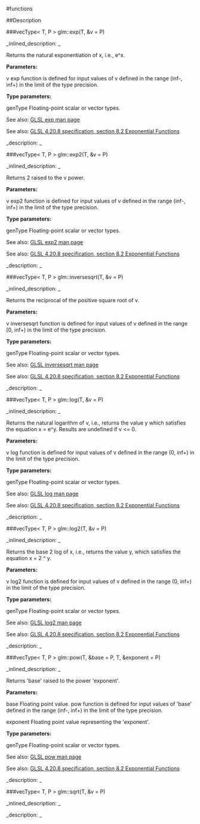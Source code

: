 #functions


<!--
_visible: True_
_advanced: False_
-->

##Description





<!----------------------------------------------------------------------------->

###vecType< T, P > glm::exp(T, &v = P)

<!--
_syntax: glm::exp(T, &v = P)_
_name: glm::exp_
_returns: vecType< T, P >_
_returns_description: _
_parameters: const vecType< T, P > &v=P_
_version_started: 0.10.0_
_version_deprecated: _
_summary: _
_constant: False_
_static: False_
_visible: True_
_advanced: False_
-->

_inlined_description: _

Returns the natural exponentiation of x, i.e., e^x.


**Parameters:**

v exp function is defined for input values of v defined in the range (inf-, inf+) in the limit of the type precision.

**Type parameters:**

genType Floating-point scalar or vector types.


See also: <a href="http://www.opengl.org/sdk/docs/manglsl/xhtml/exp.xml">GLSL exp man page</a>

See also: <a href="http://www.opengl.org/registry/doc/GLSLangSpec.4.20.8.pdf">GLSL 4.20.8 specification, section 8.2 Exponential Functions</a>





_description: _







<!----------------------------------------------------------------------------->

###vecType< T, P > glm::exp2(T, &v = P)

<!--
_syntax: glm::exp2(T, &v = P)_
_name: glm::exp2_
_returns: vecType< T, P >_
_returns_description: _
_parameters: const vecType< T, P > &v=P_
_version_started: 0.10.0_
_version_deprecated: _
_summary: _
_constant: False_
_static: False_
_visible: True_
_advanced: False_
-->

_inlined_description: _

Returns 2 raised to the v power.


**Parameters:**

v exp2 function is defined for input values of v defined in the range (inf-, inf+) in the limit of the type precision.

**Type parameters:**

genType Floating-point scalar or vector types.


See also: <a href="http://www.opengl.org/sdk/docs/manglsl/xhtml/exp2.xml">GLSL exp2 man page</a>

See also: <a href="http://www.opengl.org/registry/doc/GLSLangSpec.4.20.8.pdf">GLSL 4.20.8 specification, section 8.2 Exponential Functions</a>





_description: _







<!----------------------------------------------------------------------------->

###vecType< T, P > glm::inversesqrt(T, &v = P)

<!--
_syntax: glm::inversesqrt(T, &v = P)_
_name: glm::inversesqrt_
_returns: vecType< T, P >_
_returns_description: _
_parameters: const vecType< T, P > &v=P_
_version_started: 0.10.0_
_version_deprecated: _
_summary: _
_constant: False_
_static: False_
_visible: True_
_advanced: False_
-->

_inlined_description: _

Returns the reciprocal of the positive square root of v.


**Parameters:**

v inversesqrt function is defined for input values of v defined in the range [0, inf+) in the limit of the type precision.

**Type parameters:**

genType Floating-point scalar or vector types.


See also: <a href="http://www.opengl.org/sdk/docs/manglsl/xhtml/inversesqrt.xml">GLSL inversesqrt man page</a>

See also: <a href="http://www.opengl.org/registry/doc/GLSLangSpec.4.20.8.pdf">GLSL 4.20.8 specification, section 8.2 Exponential Functions</a>





_description: _







<!----------------------------------------------------------------------------->

###vecType< T, P > glm::log(T, &v = P)

<!--
_syntax: glm::log(T, &v = P)_
_name: glm::log_
_returns: vecType< T, P >_
_returns_description: _
_parameters: const vecType< T, P > &v=P_
_version_started: 0.10.0_
_version_deprecated: _
_summary: _
_constant: False_
_static: False_
_visible: True_
_advanced: False_
-->

_inlined_description: _

Returns the natural logarithm of v, i.e.,
returns the value y which satisfies the equation x = e^y.
Results are undefined if v <= 0.


**Parameters:**

v log function is defined for input values of v defined in the range (0, inf+) in the limit of the type precision.

**Type parameters:**

genType Floating-point scalar or vector types.


See also: <a href="http://www.opengl.org/sdk/docs/manglsl/xhtml/log.xml">GLSL log man page</a>

See also: <a href="http://www.opengl.org/registry/doc/GLSLangSpec.4.20.8.pdf">GLSL 4.20.8 specification, section 8.2 Exponential Functions</a>





_description: _







<!----------------------------------------------------------------------------->

###vecType< T, P > glm::log2(T, &v = P)

<!--
_syntax: glm::log2(T, &v = P)_
_name: glm::log2_
_returns: vecType< T, P >_
_returns_description: _
_parameters: const vecType< T, P > &v=P_
_version_started: 0.10.0_
_version_deprecated: _
_summary: _
_constant: False_
_static: False_
_visible: True_
_advanced: False_
-->

_inlined_description: _

Returns the base 2 log of x, i.e., returns the value y,
which satisfies the equation x = 2 ^ y.


**Parameters:**

v log2 function is defined for input values of v defined in the range (0, inf+) in the limit of the type precision.

**Type parameters:**

genType Floating-point scalar or vector types.


See also: <a href="http://www.opengl.org/sdk/docs/manglsl/xhtml/log2.xml">GLSL log2 man page</a>

See also: <a href="http://www.opengl.org/registry/doc/GLSLangSpec.4.20.8.pdf">GLSL 4.20.8 specification, section 8.2 Exponential Functions</a>





_description: _







<!----------------------------------------------------------------------------->

###vecType< T, P > glm::pow(T, &base = P, T, &exponent = P)

<!--
_syntax: glm::pow(T, &base = P, T, &exponent = P)_
_name: glm::pow_
_returns: vecType< T, P >_
_returns_description: _
_parameters: const vecType< T, P > &base=P, const vecType< T, P > &exponent=P_
_version_started: 0.10.0_
_version_deprecated: _
_summary: _
_constant: False_
_static: False_
_visible: True_
_advanced: False_
-->

_inlined_description: _

Returns 'base' raised to the power 'exponent'.


**Parameters:**

base Floating point value. pow function is defined for input values of 'base' defined in the range (inf-, inf+) in the limit of the type precision.

exponent Floating point value representing the 'exponent'.

**Type parameters:**

genType Floating-point scalar or vector types.


See also: <a href="http://www.opengl.org/sdk/docs/manglsl/xhtml/pow.xml">GLSL pow man page</a>

See also: <a href="http://www.opengl.org/registry/doc/GLSLangSpec.4.20.8.pdf">GLSL 4.20.8 specification, section 8.2 Exponential Functions</a>





_description: _







<!----------------------------------------------------------------------------->

###vecType< T, P > glm::sqrt(T, &v = P)

<!--
_syntax: glm::sqrt(T, &v = P)_
_name: glm::sqrt_
_returns: vecType< T, P >_
_returns_description: _
_parameters: const vecType< T, P > &v=P_
_version_started: 0.10.0_
_version_deprecated: _
_summary: _
_constant: False_
_static: False_
_visible: True_
_advanced: False_
-->

_inlined_description: _







_description: _







<!----------------------------------------------------------------------------->

